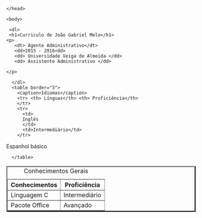 
<html lang="pt-br">
	<head>
		<meta charset="UTF-8">
		<title> Curriculo profissional</title>
               
	</head>

	<body>

     <dl>
     <h1>Curriculo de João Gabriel Melo</h1>
    <p>
       <dt> Agente Administrativo</dt>
       <dd>2015 - 2016<dd>
       <dd> Universidade Veiga de Almeida </dd>
       <dd> Assistente Administrativo </dd>
             
    </p>
      
      </dl> 
      <table border="3">
        <caption>Idiomas</caption>
        <tr> <th> Línguas</th> <th> Proficiência</th> 
        </tr>
        <tr>
          <td>
          Inglês
          </td>
          <td>Intermediário</td>
        </tr>
<tr>
          <td>
  Espanhol        
  </td>
  <td> básico </td>
        </tr>
     
      </table>
<table border="3">
        <caption>Conhecimentos Gerais</caption>
        <tr> <th> Conhecimentos</th> <th> Proficiência</th> 
        </tr>
        <tr>
          <td>
          Linguagem C
          </td>
          <td>Intermediário</td>
        </tr>
<tr>
          <td>
  Pacote Office        
  </td>
  <td> Avançado </td>
        </tr>
	</table>
  </body>
  </html>
